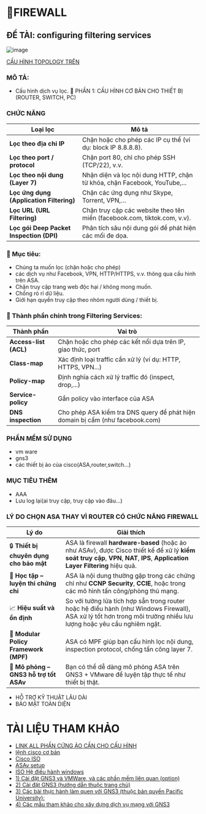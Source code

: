 # 📛FIREWALL
## ĐỀ TÀI: configuring filtering services
![image](https://github.com/user-attachments/assets/d81b749a-c36e-4424-bf19-d15a1c37b14d)

[CẤU HÌNH TOPOLOGY TRÊN](https://github.com/lh-dang/timhieu_tuonglua/blob/main/tuonglua_asa.md)
### MÔ TẢ: 
- Cấu hình dịch vụ lọc.
🧱 PHẦN 1: CẤU HÌNH CƠ BẢN CHO THIẾT BỊ (ROUTER, SWITCH, PC)
### CHỨC NĂNG
| Loại lọc                                 | Mô tả                                                                    |
| ---------------------------------------- | ------------------------------------------------------------------------ |
| **Lọc theo địa chỉ IP**                  | Chặn hoặc cho phép các IP cụ thể (ví dụ: block IP 8.8.8.8).              |
| **Lọc theo port / protocol**             | Chặn port 80, chỉ cho phép SSH (TCP/22), v.v.                            |
| **Lọc theo nội dung (Layer 7)**          | Nhận diện và lọc nội dung HTTP, chặn từ khóa, chặn Facebook, YouTube,... |
| **Lọc ứng dụng (Application Filtering)** | Chặn các ứng dụng như Skype, Torrent, VPN,…                              |
| **Lọc URL (URL Filtering)**              | Chặn truy cập các website theo tên miền (facebook.com, tiktok.com, v.v). |
| **Lọc gói Deep Packet Inspection (DPI)** | Phân tích sâu nội dung gói để phát hiện các mối đe dọa.                  |

### 🎯 Mục tiêu:
- Chúng ta muốn lọc (chặn hoặc cho phép)
- các dịch vụ như Facebook, VPN, HTTP/HTTPS, v.v. thông qua cấu hình trên ASA.
- Chặn truy cập trang web độc hại / không mong muốn.
- Chống rò rỉ dữ liệu.
- Giới hạn quyền truy cập theo nhóm người dùng / thiết bị.
### 🧠 Thành phần chính trong Filtering Services:
| Thành phần            | Vai trò                                                                       |
| --------------------- | ----------------------------------------------------------------------------- |
| **Access-list (ACL)** | Chặn hoặc cho phép các kết nối dựa trên IP, giao thức, port                   |
| **Class-map**         | Xác định loại traffic cần xử lý (ví dụ: HTTP, HTTPS, VPN...)                  |
| **Policy-map**        | Định nghĩa cách xử lý traffic đó (inspect, drop,...)                          |
| **Service-policy**    | Gắn policy vào interface của ASA                                              |
| **DNS inspection**    | Cho phép ASA kiểm tra DNS query để phát hiện domain bị cấm (như facebook.com) |

### PHẦN MỀM SỬ DỤNG
- vm ware
- gns3
- các thiết bị ảo của cisco(ASA,router,switch...)
### MỤC TIÊU THÊM
- AAA
- Lưu log lại(ai truy cập, truy cập vào đâu...)
### LÝ DO CHỌN ASA THAY VÌ ROUTER CÓ CHỨC NĂNG FIREWALL
| Lý do                                   | Giải thích                                                                                                                                                                       |
| --------------------------------------- | -------------------------------------------------------------------------------------------------------------------------------------------------------------------------------- |
| 🔒 **Thiết bị chuyên dụng cho bảo mật** | ASA là firewall **hardware-based** (hoặc ảo như ASAv), được Cisco thiết kế để xử lý **kiểm soát truy cập**, **VPN**, **NAT**, **IPS**, **Application Layer Filtering** hiệu quả. |
| 🧠 **Học tập – luyện thi chứng chỉ**    | ASA là nội dung thường gặp trong các chứng chỉ như **CCNP Security**, **CCIE**, hoặc trong các mô hình tấn công/phòng thủ mạng.                                                  |
| 📈 **Hiệu suất và ổn định**             | So với tường lửa tích hợp sẵn trong router hoặc hệ điều hành (như Windows Firewall), ASA xử lý tốt hơn trong môi trường nhiều lưu lượng hoặc yêu cầu nghiêm ngặt.                |
| 🧩 **Modular Policy Framework (MPF)**   | ASA có MPF giúp bạn cấu hình lọc nội dung, inspection protocol, chống tấn công layer 7.                                                                                          |
| 🔧 **Mô phỏng – GNS3 hỗ trợ tốt ASAv**  | Bạn có thể dễ dàng mô phỏng ASA trên GNS3 + VMware để luyện tập thực tế như thiết bị thật.                                                                                       |
- HỖ TRỢ KỸ THUẬT LÂU DÀI
- BẢO MẬT TOÀN DIỆN
# TÀI LIỆU THAM KHẢO
- [LINK ALL PHẦN CỨNG ẢO CẦN CHO CẤU HÌNH](https://github.com/hegdepavankumar/Cisco-Images-for-GNS3-and-EVE-NG)
- [lệnh cisco cơ bản](https://quantrimang.com/cong-nghe/tong-hop-lenh-ccna-cisco-162612)
- [Cisco ISO](https://drive.google.com/drive/folders/1AUD4zwBhoVQW0SOOQr_mM-HNnfDVbdPl)
- [ASAv setup](https://www.gns3.com/community/featured/how-to-configure-any-asav-qcow2-)
- [ISO Hệ điều hành windows](https://docs.google.com/spreadsheets/d/1o5dmOw8jBCVGxFmlMOsKgoIKULMY7tk-TCSz67IJMc4/pubhtml?fbclid=IwAR2na-Puvgad5JfJz60OWF8xFd9loYG5UcC5Of4BlFnAGRXsk4vwA_B2f5w#)
- [1) Cài đặt GNS3 và VMWare, và các phần mềm liên quan (option)](https://github.com/bowlercbtlabs/Ansible-GNS3-Lab-Setup-part-1-GNS3-VMWare-Workstation-Ubuntu-and-Cisco-IOS-Install-/blob/main/Step%20By%20Step%20Guide.md)
- [2) Cài đặt GNS3 (hướng dẫn thuộc trang chủ)](https://docs.gns3.com/docs/getting-started/installation/windows/#introduction)
- [3) Các bài thực hành làm quen với GNS3 (thuộc bản quyền Pacific University):](https://cyberlab.pacific.edu/courses/comp177/labs/lab-1-gns3)
- [4) Các mẫu tham khảo cho xây dựng dịch vụ mạng với GNS3](https://gns3.com/marketplace/labs)

